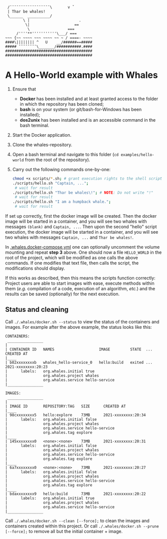```
 /¯¯¯¯¯¯¯¯¯¯¯¯¯¯¯¯¯¯\       v ˇ
 | Thar be whales!
 \______  __________/
        \ |                      .
         \|                    ==
          \                 ===
     /''''**'''''''''''\___/ ===
~~~ {~~ ~~~~ ~~~ ~~~~ ~~ ~ / ====- ~~~~
####\|||||||| ^   U    __/######==#####
##### ¯¯¯¯¯¯¯¯\_______/###########.####
#######################################
#######################################
```

# A Hello-World example with Whales #

1. Ensure that
    - **Docker** has been installed and at least granted access to the folder in which the repository has been cloned;
    - **bash** is on your system (or git/bash-for-Windows has been installed);
    - **dos2unix** has been installed and is an accessible command in the bash terminal.
2. Start the Docker application.
3. Clone the whales-repository.
4. Open a bash terminal and
     navigate to this folder (`cd examples/hello-world` from the root of the repository).
5. Carry out the following commands one-by-one:

    ```bash
    chmod +x scripts/*.sh; # grant execution rights to the shell scripts
    ./scripts/hello.sh "Captain, ...";
     # wait for result
    ./scripts/hello.sh "Thar be whales\!"; # NOTE: Do not write "!"
     # wait for result
    ./scripts/hello.sh "I am a humpback whale.";
     # wait for result
    ```

If set up correctly, first the docker image will be created.
Then the docker image will be started in a container,
and you will see two whales with messages `(blank)` and `Captain, ...`.
Then upon the second "hello" script execution, the docker image will be started in a container,
and you will see two whales with messages `Captain, ...` and `Thar be whales!`.

In [.whales.docker-compose.yml](.whales.docker-compose.yml)
one can optionally uncomment the volume mounting and repeat **step 3** above.
One should now a file `HELLO_WORLD` in the root of the project,
which will be modified as one calls the above commands.
If one modifies that text file, then calls the script,
the modifications should display.

If this works as described, then this means the scripts function correctly:
Project users are able to start images with ease, execute methods within them
(_e.g._ compilation of a code, execution of an algorithm, _etc._)
and the results can be saved (optionally) for the next execution.

## Status and cleaning ##

Call `./.whales/docker.sh --status` to view the status of the containers and images.
For example after the above example, the status looks like this:

```
CONTAINERS:
 ________________
|
| CONTAINER ID   NAMES                    IMAGE         STATE  ... CREATED AT
|____
| b02xxxxxxxxb   whales_hello-service_0   hello:build   exited ... 2021-xxxxxxxx:20:23
|      labels:   org.whales.initial true
|                org.whales.project whales
|                org.whales.service hello-service
|________________

IMAGES:
 ________________
|
| IMAGE ID       REPOSITORY:TAG   SIZE      CREATED AT
|____
| 98cxxxxxxxx5   hello:explore    73MB      2021-xxxxxxxx:20:34
|      labels:   org.whales.initial false
|                org.whales.project whales
|                org.whales.service hello-service
|                org.whales.tag explore
|____
| 145xxxxxxxx0   <none>:<none>    73MB      2021-xxxxxxxx:20:31
|      labels:   org.whales.initial false
|                org.whales.project whales
|                org.whales.service hello-service
|                org.whales.tag explore
|____
| 6a7xxxxxxxx0   <none>:<none>    73MB      2021-xxxxxxxx:20:27
|      labels:   org.whales.initial false
|                org.whales.project whales
|                org.whales.service hello-service
|                org.whales.tag explore
|____
| bdaxxxxxxxx9   hello:build      73MB      2021-xxxxxxxx:20:22
|      labels:   org.whales.initial true
|                org.whales.project whales
|                org.whales.service hello-service
|________________
```

Call `./.whales/docker.sh --clean [--force];` to clean the images and containers created within this project.
Or call `./.whales/docker.sh --prune [--force];` to remove all but the initial container + image.
